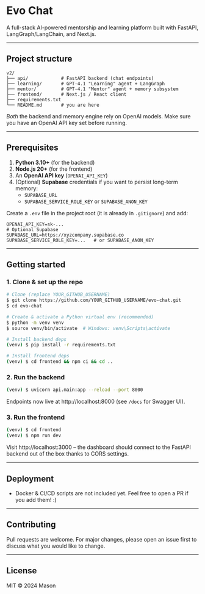 # Evo Chat

A full-stack AI-powered mentorship and learning platform built with FastAPI, LangGraph/LangChain, and Next.js.

---

## Project structure

```
v2/
├── api/            # FastAPI backend (chat endpoints)
├── learning/       # GPT-4.1 "Learning" agent + LangGraph
├── mentor/         # GPT-4.1 "Mentor" agent + memory subsystem
├── frontend/       # Next.js / React client
├── requirements.txt
└── README.md       # you are here
```

*Both* the backend and memory engine rely on OpenAI models. Make sure you have an OpenAI API key set before running.

---

## Prerequisites

1. **Python 3.10+** (for the backend)
2. **Node.js 20+** (for the frontend)
3. An **OpenAI API key** (`OPENAI_API_KEY`)
4. (Optional) **Supabase** credentials if you want to persist long-term memory:
   - `SUPABASE_URL`
   - `SUPABASE_SERVICE_ROLE_KEY` or `SUPABASE_ANON_KEY`

Create a `.env` file in the project root (it is already in `.gitignore`) and add:

```env
OPENAI_API_KEY=sk-...
# Optional Supabase
SUPABASE_URL=https://xyzcompany.supabase.co
SUPABASE_SERVICE_ROLE_KEY=...   # or SUPABASE_ANON_KEY
```

---

## Getting started

### 1. Clone & set up the repo

```bash
# Clone (replace YOUR_GITHUB_USERNAME)
$ git clone https://github.com/YOUR_GITHUB_USERNAME/evo-chat.git
$ cd evo-chat

# Create & activate a Python virtual env (recommended)
$ python -m venv venv
$ source venv/bin/activate  # Windows: venv\Scripts\activate

# Install backend deps
(venv) $ pip install -r requirements.txt

# Install frontend deps
(venv) $ cd frontend && npm ci && cd ..
```

### 2. Run the backend

```bash
(venv) $ uvicorn api.main:app --reload --port 8000
```

Endpoints now live at http://localhost:8000 (see `/docs` for Swagger UI).

### 3. Run the frontend

```bash
(venv) $ cd frontend
(venv) $ npm run dev
```

Visit http://localhost:3000 – the dashboard should connect to the FastAPI backend out of the box thanks to CORS settings.

---

## Deployment

* Docker & CI/CD scripts are not included yet. Feel free to open a PR if you add them! :)

---

## Contributing

Pull requests are welcome. For major changes, please open an issue first to discuss what you would like to change.

---

## License

MIT © 2024 Mason 